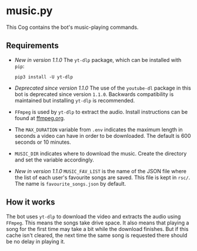 # music.py

This Cog contains the bot's music-playing commands.

## Requirements

- *New in version 1.1.0*
  The `yt-dlp` package, which can be installed with `pip`:

  ```
  pip3 install -U yt-dlp
  ```

- *Deprecated since version 1.1.0*
  The use of the `youtube-dl` package in this bot is deprecated since version `1.1.0`.
  Backwards compatibility is maintained but installing `yt-dlp` is recommended.

- `FFmpeg` is used by `yt-dlp` to extract the audio. Install instructions can be found at [ffmpeg.org](https://www.ffmpeg.org/).

- The `MAX_DURATION` variable from `.env` indicates the maximum length in seconds a video can have in order to be downloaded. The default is 600 seconds or 10 minutes.

- `MUSIC_DIR` indicates where to download the music. Create the directory and set the variable accordingly.

- *New in version 1.1.0*
  `MUSIC_FAV_LIST` is the name of the JSON file where the list of each user's favourite songs are saved. This file is kept in `rsc/`. The name is `favourite_songs.json` by default.

## How it works

The bot uses `yt-dlp` to download the video and extracts the audio using `FFmpeg`.
This means the songs take drive space.
It also means that playing a song for the first time may take a bit while the download finishes.
But if this cache isn't cleared, the next time the same song is requested there should be no delay in playing it.